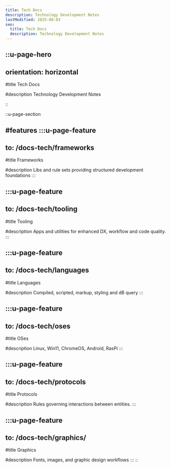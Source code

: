 ```yaml
---
title: Tech Docs
description: Technology Development Notes
lastModified: 2025-08-03
seo:
  title: Tech Docs
  description: Technology Development Notes
---
```


::u-page-hero
---
orientation: horizontal
---

#title
Tech Docs

#description
Technology Development Notes


::

::u-page-section

#features
  :::u-page-feature
  ---
  to: /docs-tech/frameworks
  ---
  #title
  Frameworks

  #description
  Libs and rule sets providing structured development foundations
  :::

  :::u-page-feature
  ---
  to: /docs-tech/tooling
  ---
  #title
  Tooling

  #description
  Apps and utilities for enhanced DX, workflow and code quality.
  :::

  :::u-page-feature
  ---
  to: /docs-tech/languages
  ---
  #title
  Languages

  #description
  Compiled, scripted, markup, styling and dB query
  :::

  :::u-page-feature
  ---
  to: /docs-tech/oses
  ---
  #title
  OSes

  #description
  Linux, Win11, ChromeOS, Android, RasPi
  :::

  :::u-page-feature
  ---
  to: /docs-tech/protocols
  ---
  #title
  Protocols

  #description
  Rules governing interactions between entities.
  :::

  :::u-page-feature
  ---
  to: /docs-tech/graphics/
  ---
  #title
  Graphics

  #description
  Fonts, images, and graphic design workflows
  :::
::

